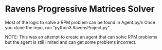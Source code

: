 # Ravens Progressive Matrices Solver

Most of the logic to solve a RPM problem can be found in Agent.py/n
Once you clone the repo, run "python3 RavensProject.py"

NOTE: This was an attempt to create an agent that can solve RPM problems but the agent is still limited
and can get some problems incorrect. 
